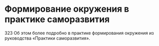 # Формирование окружения в практике саморазвития

323 Об этом более подробно в практике формирования окружения из руководства «Практики саморазвития».

